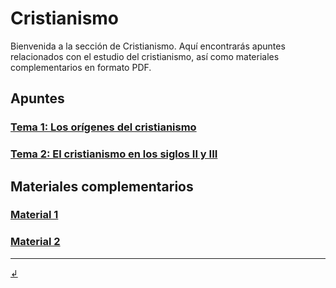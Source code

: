 # Cristianismo

Bienvenida a la sección de Cristianismo. Aquí encontrarás apuntes relacionados con el estudio del cristianismo, así como materiales complementarios en formato PDF.

## Apuntes

### [Tema 1: Los orígenes del cristianismo](apuntes/crmo_t1.md)
### [Tema 2: El cristianismo en los siglos II y III](apuntes/crmo_t2.md)

## Materiales complementarios

### [Material 1](materiales/material1.pdf)
### [Material 2](materiales/material2.pdf)
---

[↲](../)

